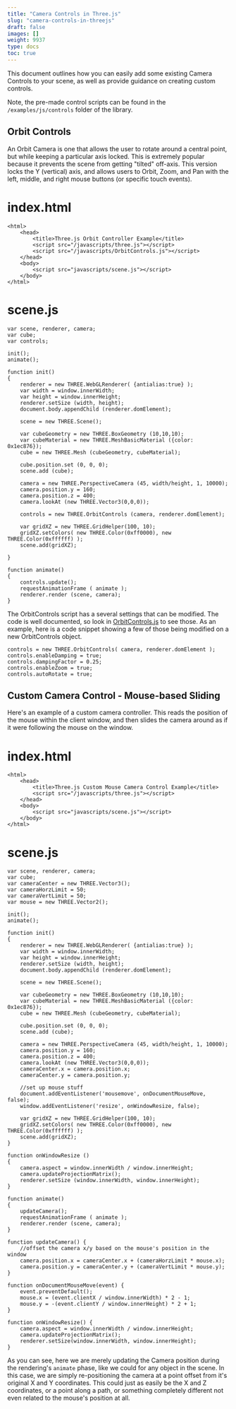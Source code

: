 ```yaml
---
title: "Camera Controls in Three.js"
slug: "camera-controls-in-threejs"
draft: false
images: []
weight: 9937
type: docs
toc: true
---
```


This document outlines how you can easily add some existing Camera Controls to your scene, as well as provide guidance on creating custom controls.

Note, the pre-made control scripts can be found in the `/examples/js/controls` folder of the library.

## Orbit Controls
An Orbit Camera is one that allows the user to rotate around a central point, but while keeping a particular axis locked. This is extremely popular because it prevents the scene from getting "tilted" off-axis. This version locks the Y (vertical) axis, and allows users to Orbit, Zoom, and Pan with the left, middle, and right mouse buttons (or specific touch events).

# index.html

    <html>
        <head>
            <title>Three.js Orbit Controller Example</title>
            <script src="/javascripts/three.js"></script>
            <script src="/javascripts/OrbitControls.js"></script>
        </head>
        <body>
            <script src="javascripts/scene.js"></script>
        </body>
    </html>

# scene.js
    var scene, renderer, camera;
    var cube;
    var controls;
    
    init();
    animate();
    
    function init()
    {
        renderer = new THREE.WebGLRenderer( {antialias:true} );
        var width = window.innerWidth;
        var height = window.innerHeight;
        renderer.setSize (width, height);
        document.body.appendChild (renderer.domElement);
    
        scene = new THREE.Scene();
        
        var cubeGeometry = new THREE.BoxGeometry (10,10,10);
        var cubeMaterial = new THREE.MeshBasicMaterial ({color: 0x1ec876});
        cube = new THREE.Mesh (cubeGeometry, cubeMaterial);
    
        cube.position.set (0, 0, 0);
        scene.add (cube);
    
        camera = new THREE.PerspectiveCamera (45, width/height, 1, 10000);
        camera.position.y = 160;
        camera.position.z = 400;
        camera.lookAt (new THREE.Vector3(0,0,0));
    
        controls = new THREE.OrbitControls (camera, renderer.domElement);
        
        var gridXZ = new THREE.GridHelper(100, 10);
        gridXZ.setColors( new THREE.Color(0xff0000), new THREE.Color(0xffffff) );
        scene.add(gridXZ);
    
    }
    
    function animate()
    {
        controls.update();
        requestAnimationFrame ( animate );  
        renderer.render (scene, camera);
    }

The OrbitControls script has a several settings that can be modified. The code is well documented, so look in [OrbitControls.js][1] to see those. As an example, here is a code snippet showing a few of those being modified on a new OrbitControls object.

    controls = new THREE.OrbitControls( camera, renderer.domElement );
    controls.enableDamping = true;
    controls.dampingFactor = 0.25;
    controls.enableZoom = true;
    controls.autoRotate = true;


  [1]: https://github.com/mrdoob/three.js/blob/master/examples/js/controls/OrbitControls.js

## Custom Camera Control - Mouse-based Sliding
Here's an example of a custom camera controller. This reads the position of the mouse within the client window, and then slides the camera around as if it were following the mouse on the window.

# index.html

    <html>
        <head>
            <title>Three.js Custom Mouse Camera Control Example</title>
            <script src="/javascripts/three.js"></script>
        </head>
        <body>
            <script src="javascripts/scene.js"></script>
        </body>
    </html>

# scene.js

    var scene, renderer, camera;
    var cube;
    var cameraCenter = new THREE.Vector3();
    var cameraHorzLimit = 50;
    var cameraVertLimit = 50;
    var mouse = new THREE.Vector2();
    
    init();
    animate();
    
    function init()
    {
        renderer = new THREE.WebGLRenderer( {antialias:true} );
        var width = window.innerWidth;
        var height = window.innerHeight;
        renderer.setSize (width, height);
        document.body.appendChild (renderer.domElement);
      
        scene = new THREE.Scene();
        
        var cubeGeometry = new THREE.BoxGeometry (10,10,10);
        var cubeMaterial = new THREE.MeshBasicMaterial ({color: 0x1ec876});
        cube = new THREE.Mesh (cubeGeometry, cubeMaterial);
    
        cube.position.set (0, 0, 0);
        scene.add (cube);
    
        camera = new THREE.PerspectiveCamera (45, width/height, 1, 10000);
        camera.position.y = 160;
        camera.position.z = 400;
        camera.lookAt (new THREE.Vector3(0,0,0));
        cameraCenter.x = camera.position.x;
        cameraCenter.y = camera.position.y;
    
        //set up mouse stuff
        document.addEventListener('mousemove', onDocumentMouseMove, false);
        window.addEventListener('resize', onWindowResize, false);
        
        var gridXZ = new THREE.GridHelper(100, 10);
        gridXZ.setColors( new THREE.Color(0xff0000), new THREE.Color(0xffffff) );
        scene.add(gridXZ);
    }
    
    function onWindowResize ()
    {
        camera.aspect = window.innerWidth / window.innerHeight;
        camera.updateProjectionMatrix();
        renderer.setSize (window.innerWidth, window.innerHeight);
    }
    
    function animate()
    {   
        updateCamera();
        requestAnimationFrame ( animate );  
        renderer.render (scene, camera);
    }
    
    function updateCamera() {
        //offset the camera x/y based on the mouse's position in the window
        camera.position.x = cameraCenter.x + (cameraHorzLimit * mouse.x);
        camera.position.y = cameraCenter.y + (cameraVertLimit * mouse.y);
    }
    
    function onDocumentMouseMove(event) {
        event.preventDefault();
        mouse.x = (event.clientX / window.innerWidth) * 2 - 1;
        mouse.y = -(event.clientY / window.innerHeight) * 2 + 1;
    }
    
    function onWindowResize() {
        camera.aspect = window.innerWidth / window.innerHeight;
        camera.updateProjectionMatrix();
        renderer.setSize(window.innerWidth, window.innerHeight);
    }

As you can see, here we are merely updating the Camera position during the rendering's `animate` phase, like we could for any object in the scene. In this case, we are simply re-positioning the camera at a point offset from it's original X and Y coordinates. This could just as easily be the X and Z coordinates, or a point along a path, or something completely different not even related to the mouse's position at all.

